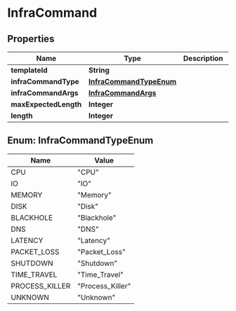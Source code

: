
# InfraCommand

## Properties
Name | Type | Description | Notes
------------ | ------------- | ------------- | -------------
**templateId** | **String** |  |  [optional]
**infraCommandType** | [**InfraCommandTypeEnum**](#InfraCommandTypeEnum) |  |  [optional]
**infraCommandArgs** | [**InfraCommandArgs**](InfraCommandArgs.md) |  |  [optional]
**maxExpectedLength** | **Integer** |  |  [optional]
**length** | **Integer** |  |  [optional]


<a name="InfraCommandTypeEnum"></a>
## Enum: InfraCommandTypeEnum
Name | Value
---- | -----
CPU | &quot;CPU&quot;
IO | &quot;IO&quot;
MEMORY | &quot;Memory&quot;
DISK | &quot;Disk&quot;
BLACKHOLE | &quot;Blackhole&quot;
DNS | &quot;DNS&quot;
LATENCY | &quot;Latency&quot;
PACKET_LOSS | &quot;Packet_Loss&quot;
SHUTDOWN | &quot;Shutdown&quot;
TIME_TRAVEL | &quot;Time_Travel&quot;
PROCESS_KILLER | &quot;Process_Killer&quot;
UNKNOWN | &quot;Unknown&quot;



